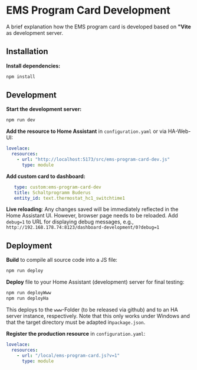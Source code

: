# EMS Program Card Development

A brief explanation how the EMS program card is developed based on **"Vite** as development server.


## Installation

**Install dependencies:**
   ```bash
   npm install
   ```


## Development

**Start the development server:**
   ```bash
   npm run dev
   ```

**Add the resource to Home Assistant** in `configuration.yaml` or via HA-Web-UI:
   ```yaml
   lovelace:
     resources:
       - url: "http://localhost:5173/src/ems-program-card-dev.js"
         type: module
   ```

**Add custom card to dashboard:**
   ```yaml
      type: custom:ems-program-card-dev
      title: Schaltprogramm Buderus
      entity_id: text.thermostat_hc1_switchtime1
   ```

**Live reloading**: Any changes saved will be immediately reflected in the Home Assistant UI.
However, browser page needs to be reloaded.
Add `debug=1` to URL for displaying debug messages, e.g., `http://192.168.178.74:8123/dashboard-development/0?debug=1`


## Deployment

**Build** to compile all source code into a JS file:
   ```bash
   npm run deploy
   ```

**Deploy** file to your Home Assistant (development) server for final testing:
   ```bash
   npm run deployWww
   npm run deployHa
   ```
   This deploys to the `www`-Folder (to be released via github) and to an HA server instance, respectively.
   Note that this only works under Windows and that the target directory must be adapted in`package.json`.

**Register the production resource** in `configuration.yaml`:
   ```yaml
   lovelace:
     resources:
       - url: "/local/ems-program-card.js?v=1"
         type: module
   ```
